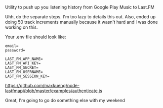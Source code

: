 Utility to push up you listening history from Google Play Music to Last.FM

Uhh, do the separate steps. I'm too lazy to details this out. Also, ended up doing 50 track increments manually because it wasn't hard and I was done working on this.

Your .env file should look like:

```
email=
password=

LAST_FM_APP_NAME=
LAST_FM_API_KEY=
LAST_FM_SECRET=
LAST_FM_USERNAME=
LAST_FM_SESSION_KEY=
```


https://github.com/maxkueng/node-lastfmapi/blob/master/examples/authenticate.js


Great, I'm going to go do something else with my weekend